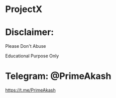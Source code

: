 # ProjectX

# Disclaimer:

Please Don't Abuse

Educational Purpose Only



# Telegram: @PrimeAkash
https://t.me/PrimeAkash


